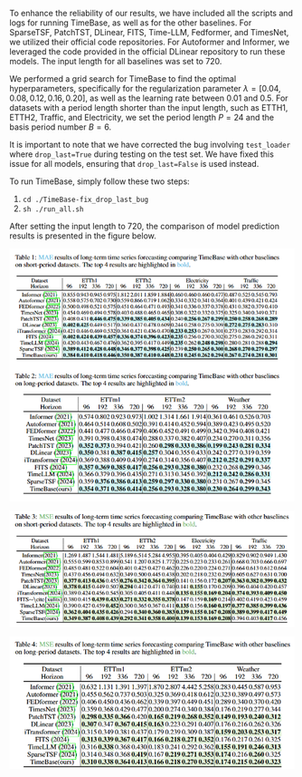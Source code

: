 To enhance the reliability of our results, we have included all the scripts and logs for running TimeBase, as well as for the other baselines. For SparseTSF, PatchTST, DLinear, FITS, Time-LLM, Fedformer, and TimesNet, we utilized their official code repositories. For Autoformer and Informer, we leveraged the code provided in the official DLinear repository to run these models. The input length for all baselines was set to 720.

We performed a grid search for TimeBase to find the optimal hyperparameters, specifically for the regularization parameter $\lambda = [0.04, 0.08, 0.12, 0.16, 0.20]$, as well as the learning rate between 0.01 and 0.5. For datasets with a period length shorter than the input length, such as ETTH1, ETTH2, Traffic, and Electricity, we set the period length $P = 24$ and the basis period number $B = 6$. 


It is important to note that we have corrected the bug involving `test_loader` where `drop_last=True` during testing on the test set. We have fixed this issue for all models, ensuring that `drop_last=False` is used instead.

To run TimeBase, simply follow these two steps:
1. `cd ./TimeBase-fix_drop_last_bug`
2. `sh ./run_all.sh`

After setting the input length to 720, the comparison of model prediction results is presented in the figure below.

![alt text](mae.png)

![alt text](mse1.png)

<img src="mse2.png" alt="alt text" style="zoom:80%;" />